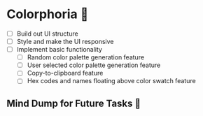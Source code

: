 # Colorphoria 🎨

- [ ] Build out UI structure
- [ ] Style and make the UI responsive
- [ ] Implement basic functionality
  - [ ] Random color palette generation feature
  - [ ] User selected color palette generation feature
  - [ ] Copy-to-clipboard feature
  - [ ] Hex codes and names floating above color swatch feature

## Mind Dump for Future Tasks 🧠
